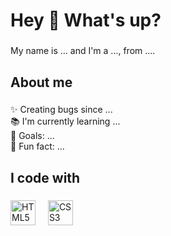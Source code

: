 <h1 align="left">Hey 👋 What's up?</h1>

###

<p align="left">My name is ... and I'm a ..., from ....</p>

###

<h2 align="left">About me</h2>

###

<p align="left">✨ Creating bugs since ...<br>📚 I'm currently learning ...<br>🎯 Goals: ...<br>🎲 Fun fact: ...</p>

###

<h2 align="left">I code with</h2>

###

<div align="left">
 <img
   src="https://img.icons8.com/?size=100&id=owWiEaAJmGKK&format=png&color=000000" height="40" alt="HTML5 logo">
  <img width="12">
 <img
   src="https://img.icons8.com/?size=100&id=7gdY5qNXaKC0&format=png&color=000000" height="40" alt="CSS3 logo">
  <img width="12">
</div>

###
